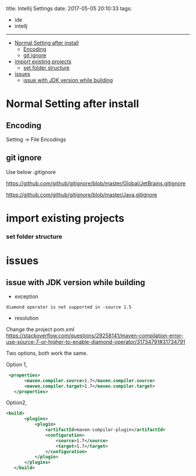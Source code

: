 title: Intellij Settings
date: 2017-05-05 20:10:33
tags:
- ide
- intellj
---


<!-- TOC START min:1 max:3 link:true update:true -->
- [Normal Setting after install](#normal-setting-after-install)
  - [Encoding](#encoding)
  - [git ignore](#git-ignore)
- [import existing projects](#import-existing-projects)
    - [set folder structure](#set-folder-structure)
- [issues](#issues)
  - [issue with JDK version while building](#issue-with-jdk-version-while-building)

<!-- TOC END -->

# Normal Setting after install

## Encoding
Setting -> File Encodings

## git ignore

Use below .gitignore


https://github.com/github/gitignore/blob/master/Global/JetBrains.gitignore

https://github.com/github/gitignore/blob/master/Java.gitignore


# import existing projects

### set folder structure


# issues

## issue with JDK version while building
 * exception
 ```exception
diamond operator is not supported in -source 1.5
```

 * resolution

Change the project pom.xml
https://stackoverflow.com/questions/29258141/maven-compilation-error-use-source-7-or-higher-to-enable-diamond-operator/31734791#31734791

Two options, both work the same.

 Option 1,
 ```xml
  <properties>
        <maven.compiler.source>1.7</maven.compiler.source>
        <maven.compiler.target>1.7</maven.compiler.target>
    </properties>
```
Option2,
 ```xml
 <build>
        <plugins>
            <plugin>
                <artifactId>maven-compiler-plugin</artifactId>
                <configuration>
                    <source>1.7</source>
                    <target>1.7</target>
                </configuration>
            </plugin>
        </plugins>
    </build>
```
